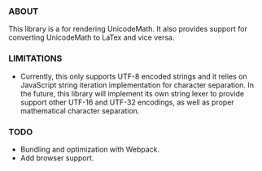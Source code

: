 ### ABOUT
This library is a for rendering UnicodeMath. It also provides support for converting UnicodeMath to LaTex and vice versa.


### LIMITATIONS
- Currently, this only supports UTF-8 encoded strings and it relies on JavaScript string iteration implementation for character separation. In the future, this library will implement its own string lexer to provide support other UTF-16 and UTF-32 encodings, as well as proper mathematical character separation.


### TODO
- Bundling and optimization with Webpack.
- Add browser support.
